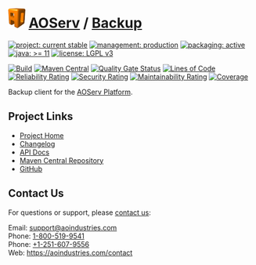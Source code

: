 # [<img src="ao-logo.png" alt="AO Logo" width="35" height="40">](https://github.com/ao-apps) [AOServ](https://aoindustries.com/aoserv/) / [Backup](https://github.com/ao-apps/aoserv-backup)

[![project: current stable](https://aoindustries.com/ao-badges/project-current-stable.svg)](https://aoindustries.com/life-cycle#project-current-stable)
[![management: production](https://aoindustries.com/ao-badges/management-production.svg)](https://aoindustries.com/life-cycle#management-production)
[![packaging: active](https://aoindustries.com/ao-badges/packaging-active.svg)](https://aoindustries.com/life-cycle#packaging-active)  
[![java: &gt;= 11](https://aoindustries.com/ao-badges/java-11.svg)](https://docs.oracle.com/en/java/javase/11/docs/api/)
[![license: LGPL v3](https://aoindustries.com/ao-badges/license-lgpl-3.0.svg)](https://www.gnu.org/licenses/lgpl-3.0)

[![Build](https://github.com/ao-apps/aoserv-backup/workflows/Build/badge.svg?branch=master)](https://github.com/ao-apps/aoserv-backup/actions?query=workflow%3ABuild)
[![Maven Central](https://maven-badges.herokuapp.com/maven-central/com.aoindustries/aoserv-backup/badge.svg)](https://maven-badges.herokuapp.com/maven-central/com.aoindustries/aoserv-backup)
[![Quality Gate Status](https://sonarcloud.io/api/project_badges/measure?branch=master&project=com.aoapps.platform%3Aaoapps-backup&metric=alert_status)](https://sonarcloud.io/dashboard?branch=master&id=com.aoapps.platform%3Aaoapps-backup)
[![Lines of Code](https://sonarcloud.io/api/project_badges/measure?branch=master&project=com.aoapps.platform%3Aaoapps-backup&metric=ncloc)](https://sonarcloud.io/component_measures?branch=master&id=com.aoapps.platform%3Aaoapps-backup&metric=ncloc)  
[![Reliability Rating](https://sonarcloud.io/api/project_badges/measure?branch=master&project=com.aoapps.platform%3Aaoapps-backup&metric=reliability_rating)](https://sonarcloud.io/component_measures?branch=master&id=com.aoapps.platform%3Aaoapps-backup&metric=Reliability)
[![Security Rating](https://sonarcloud.io/api/project_badges/measure?branch=master&project=com.aoapps.platform%3Aaoapps-backup&metric=security_rating)](https://sonarcloud.io/component_measures?branch=master&id=com.aoapps.platform%3Aaoapps-backup&metric=Security)
[![Maintainability Rating](https://sonarcloud.io/api/project_badges/measure?branch=master&project=com.aoapps.platform%3Aaoapps-backup&metric=sqale_rating)](https://sonarcloud.io/component_measures?branch=master&id=com.aoapps.platform%3Aaoapps-backup&metric=Maintainability)
[![Coverage](https://sonarcloud.io/api/project_badges/measure?branch=master&project=com.aoapps.platform%3Aaoapps-backup&metric=coverage)](https://sonarcloud.io/component_measures?branch=master&id=com.aoapps.platform%3Aaoapps-backup&metric=Coverage)

Backup client for the [AOServ Platform](https://aoindustries.com/aoserv/).

## Project Links
* [Project Home](https://aoindustries.com/aoserv/backup/)
* [Changelog](https://aoindustries.com/aoserv/backup/changelog)
* [API Docs](https://aoindustries.com/aoserv/backup/apidocs/)
* [Maven Central Repository](https://central.sonatype.com/artifact/com.aoindustries/aoserv-backup)
* [GitHub](https://github.com/ao-apps/aoserv-backup)

## Contact Us
For questions or support, please [contact us](https://aoindustries.com/contact):

Email: [support@aoindustries.com](mailto:support@aoindustries.com)  
Phone: [1-800-519-9541](tel:1-800-519-9541)  
Phone: [+1-251-607-9556](tel:+1-251-607-9556)  
Web: https://aoindustries.com/contact
